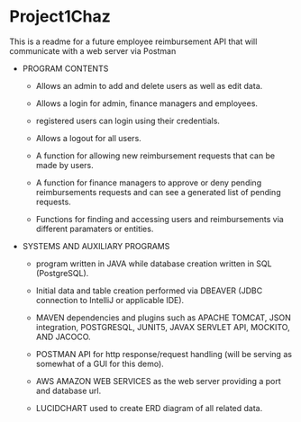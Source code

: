 # Project1Chaz

This is a readme for a future employee reimbursement API that will communicate with a web server via Postman

- PROGRAM CONTENTS

    - Allows an admin to add and delete users as well as edit data.
    
    - Allows a login for admin, finance managers and employees.
    
    - registered users can login using their credentials.
    
    - Allows a logout for all users.
    
    - A function for allowing new reimbursement requests that can be made by users.
    
    - A function for finance managers to approve or deny pending reimbursements requests and can see a generated list of pending requests.
    
    - Functions for finding and accessing users and reimbursements via different paramaters or entities.
    
- SYSTEMS AND AUXILIARY PROGRAMS

    - program written in JAVA while database creation written in SQL (PostgreSQL).

    - Initial data and table creation performed via DBEAVER (JDBC connection to IntelliJ or applicable IDE).
    
    - MAVEN dependencies and plugins such as APACHE TOMCAT, JSON integration, POSTGRESQL, JUNIT5, JAVAX SERVLET API, MOCKITO, AND JACOCO.
    
    - POSTMAN API for http response/request handling (will be serving as somewhat of a GUI for this demo).
    
    - AWS AMAZON WEB SERVICES as the web server providing a port and database url.

    - LUCIDCHART used to create ERD diagram of all related data.
